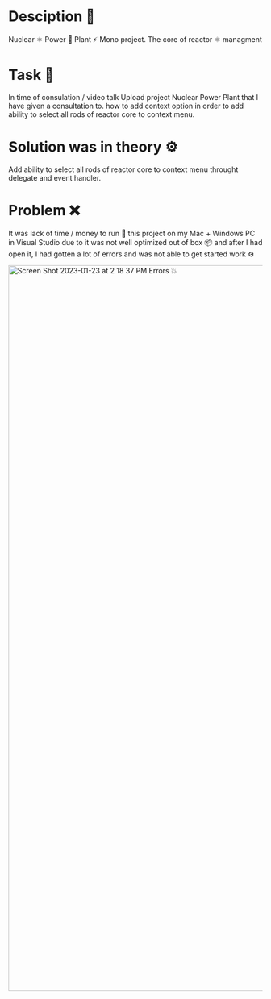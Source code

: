 # Desciption 📜
Nuclear ⚛️ Power 🔌 Plant ⚡ Mono project. The core of reactor ⚛️ managment

# Task 📝 
In time of consulation / video talk
Upload project Nuclear Power Plant that I have given a consultation to. how to add context option in order to add ability to select all rods of reactor core to context menu.

# Solution was in theory ⚙️ 
Add ability to select all rods of reactor core to context menu throught delegate and event handler.

# Problem ❌
It was lack of time / money to run 🚀 this project on my Mac + Windows PC in Visual Studio due to it was not well optimized out of box 📦 and after I had open it, I had gotten a lot of errors and was not able to get started work ⚙️ 

<img width="1440" alt="Screen Shot 2023-01-23 at 2 18 37 PM Errors 💥" src="https://user-images.githubusercontent.com/39588115/218301667-62335f1b-7b73-4bfb-ab05-a9e98379d638.png">
